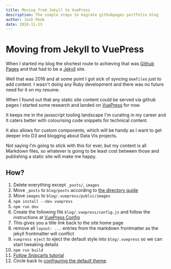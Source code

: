 ```yaml
---
title: Moving from Jekyll to VuePress
description: The simple steps to migrate githubpages portfolio blog
author: Josh Peak
date: 2018-11-13
---
```


# Moving from Jekyll to VuePress

When I started my blog the shortest route to achieving that was 
[Github Pages](https://pages.github.com/) and that had to be a 
[Jekyll](https://jekyllrb.com/) site.

Well that was 2016 and at some point I got sick of syncing `Gemfile`s just to 
add content. I wasn't doing any Ruby development and there was no future need
for it on my resume.

When I found out that any static site content could be served via github pages
I started some research and landed on [VuePress](https://vuepress.vuejs.org/) for now.

It keeps me in the javascript tooling landscape I'm curating in my career and it 
caters better with colourising code snippets for technical content.

It also allows for custom components, which will be handy as I want to get deeper 
into D3 and blogging about Data Vis projects.

Not saying I'm going to stick with this for ever, but my content is all Markdown files,
so whatever is going to be least cost between those and publishing a static site will 
make me happy.

## How?

1. Delete everything except `_posts/`, `images`
1. Move `_posts` to `blog/posts` according to [the directory guide](https://vuepress.vuejs.org/guide/directory-structure.html)
1. Move `images` to `blog/.vuepress/public/images`
1. `npm install --dev vuepress`
1. `npm run dev`
1. Create the following file `blog/.vuepress/config.js` and follow the instructions at [VuePress Config](https://vuepress.vuejs.org/guide/basic-config.html)
  1. This gives you a title link back to the site home page
1. remove all `layout: ...` entries from the markdown frontmatter as the jekyll frontmatter will conflict
1. `vuepress eject` to eject the default style into `blog/.vuepress` so we can start tweaking details
1. `npm run build`
1. [Follow Snipcarts tutorial](https://snipcart.com/blog/vuepress-tutorial-vuejs-documentation)
1. Circle back to [configuring the default theme](https://vuepress.vuejs.org/theme/default-theme-config.html#homepage).
